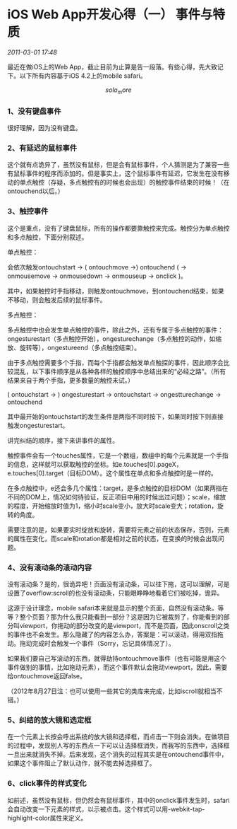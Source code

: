 # iOS Web App开发心得（一） 事件与特质
_2011-03-01 17:48_

最近在做iOS上的Web App，截止目前为止算是告一段落。有些心得，先大致记下。以下所有内容基于iOS 4.2上的mobile safari。

$$solo_more$$

### 1、没有键盘事件

很好理解，因为没有键盘。

### 2、有延迟的鼠标事件

这个就有点诡异了，虽然没有鼠标，但是会有鼠标事件，个人猜测是为了兼容一些有鼠标事件的程序而添加的。但是事实上，这个鼠标事件有延迟，它发生在没有移动的单点触控（存疑，多点触控有的时候也会出现）的触控事件结束的时候！（在ontouchend以后。）

### 3、触控事件

这个是重点，没有了键盘鼠标，所有的操作都要靠触控来完成。触控分为单点触控和多点触控，下面分别叙述。

单点触控：

会依次触发ontouchstart -> ( ontouchmove ->) ontouchend ( -> onmousemove -> onmousedown -> onmouseup -> onclick )。

其中，如果触控时手指移动，则触发ontouchmove，到ontouchend结束，如果不移动，则会触发后续的鼠标事件。

多点触控：

多点触控中也会发生单点触控的事件，除此之外，还有专属于多点触控的事件：ongesturestart（多点触控开始），ongesturechange（多点触控的动作，如缩放、旋转等），ongestureend（多点触控结束）。

由于多点触控需要多个手指，而每个手指都会触发单点触探的事件，因此顺序会比较混乱，以下事件顺序是从各种各样的触控顺序中总结出来的“必经之路”。（所有结果来自于两个手指，更多数量的触控未试。）

( ontouchstart -> ) ongesturestart -> ontouchstart -> ongestturechange -> ontouchend

其中最开始的ontouchstart的发生条件是两指不同时按下，如果同时按下则直接触发ongesturestart。

讲完纠结的顺序，接下来讲事件的属性。

触控事件会有一个touches属性，它是一个数组，数组中的每个元素就是一个手指的信息，这样就可以获取触控的坐标。如e.touches[0].pageX，e.touches[0].target（目标DOM）。这个属性在单点和多点触控时是一样的。

在多点触控中，e还会多几个属性：target，是多点触控的目标DOM（如果两指在不同的DOM上，情况如何待验证，反正项目中用的时候出过问题）；scale，缩放的程度，开始缩放时值为1，缩小时scale变小，放大时scale变大；rotation，旋转的角度。

需要注意的是，如果要实时绽放和旋转，需要将元素之前的状态保存，否则，元素的属性在变化，而scale和rotation都是相对之前的状态，在变换的时候会出现问题。

### 4、没有滚动条的滚动内容

没有滚动条？是的，很诡异吧！页面没有滚动条，可以往下拖，这可以理解，可是设置了overflow:scroll的也没有滚动条，只能眼睁睁地看着它们被吃掉，诡异。

这源于设计理念，mobile safari本来就是显示的整个页面，自然没有滚动条。等等？整个页面？那为什么我只能看到一部分？这是因为它被裁剪了，你能看到的部分叫viewport，你拖动的部分改变的是viewport，而不是页面，因此onscroll之类的事件也不会发生。那么隐藏了的内容怎么办，答案是：可以滚动，得用双指拖动。拖动完成时会触发一个事件（Sorry，忘记具体情况了）。

如果我们要自己写滚动的东西，就得劫持ontouchmove事件（也有可能是用这个事件做别的事情，比如拖动元素），而这个事件默认会拖动viewport，因此，需要给ontouchmove返回false。

（2012年8月27日注：也可以使用一些其它的类库来完成，比如iscroll就相当不错。）

### 5、纠结的放大镜和选定框

在一个元素上长按会呼出系统的放大镜和选择框，而点击一下则会消失。在做项目的过程中，发现别人写的东西点一下可以让选择框消失，而我写的东西中，选择框一旦出来就消失不掉。后来发现，这个消失的过程其实是在ontouchend事件中，如果这个事件阻止了默认动作，就不能去掉选择框了。

### 6、click事件的样式变化

如前述，虽然没有鼠标，但仍然会有鼠标事件，其中的onclick事件发生时，safari会自动改变一下元素的样式，以示被点击。这个样式可以用-webkit-tap-highlight-color属性来定义。